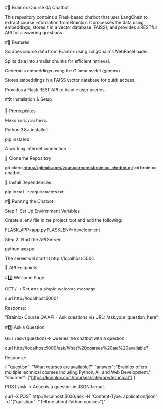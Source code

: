 #🚀 Brainlox Course QA Chatbot

This repository contains a Flask-based chatbot that uses LangChain to extract course information from Brainlox. It processes the data using embeddings, stores it in a vector database (FAISS), and provides a RESTful API for answering questions.

#📌 Features

Scrapes course data from Brainlox using LangChain's WebBaseLoader.

Splits data into smaller chunks for efficient retrieval.

Generates embeddings using the Ollama model (gemma).

Stores embeddings in a FAISS vector database for quick access.

Provides a Flask REST API to handle user queries.

#🛠 Installation & Setup

🔹 Prerequisites

Make sure you have:

Python 3.8+ installed

pip installed

A working internet connection

🔹 Clone the Repository

git clone https://github.com/yourusername/brainlox-chatbot.git
cd brainlox-chatbot

🔹 Install Dependencies

pip install -r requirements.txt

#🚀 Running the Chatbot

Step 1: Set Up Environment Variables

Create a .env file in the project root and add the following:

FLASK_APP=app.py
FLASK_ENV=development

Step 2: Start the API Server

python app.py

The server will start at http://localhost:5000.

📡 API Endpoints

#1️⃣ Welcome Page

GET / → Returns a simple welcome message.

curl http://localhost:5000/

Response:

"Brainlox Course QA API - Ask questions via URL: /ask/your_question_here"

#2️⃣ Ask a Question

GET /ask/{question} → Queries the chatbot with a question.

curl http://localhost:5000/ask/What%20courses%20are%20available?

Response:

{
  "question": "What courses are available?",
  "answer": "Brainlox offers multiple technical courses including Python, AI, and Web Development.",
  "sources": ["https://brainlox.com/courses/category/technical"]
}

POST /ask → Accepts a question in JSON format.

curl -X POST http://localhost:5000/ask -H "Content-Type: application/json" -d '{"question": "Tell me about Python courses"}'


